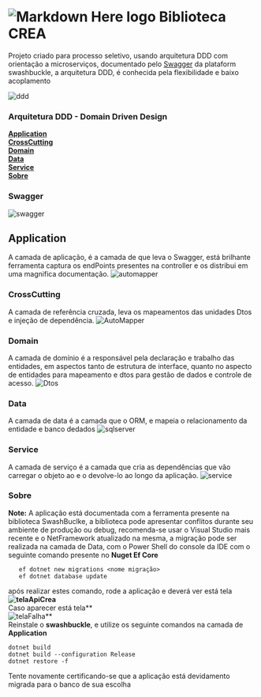# ![Markdown Here logo](https://raw.github.com/adam-p/markdown-here/master/src/common/images/icon48.png) Biblioteca CREA
Projeto criado para processo seletivo, usando arquitetura DDD com orientação a microserviços, documentado pelo [Swagger](https://swagger.io/) da plataform swashbuckle, a arquitetura DDD, é conhecida pela flexibilidade e baixo acoplamento

![ddd](https://miro.medium.com/max/641/1*qpHCIA7RDfW89KtSUXGJog.png)

### Arquitetura DDD - Domain Driven Design
**[Application](#Application)**<br>
**[CrossCutting](#CrossCutting)**<br>
**[Domain](#Domain)**<br>
**[Data](#Data)**<br>
**[Service](#Service)**<br>
**[Sobre](#Sobre)**<br>



### Swagger 
![swagger](https://miro.medium.com/max/690/1*3SjT2Dw7tiFFRoEIBbbKvQ.png)


## Application

A camada de aplicação, é a camada de que leva o Swagger, está brilhante ferramenta captura os endPoints presentes na controller e os distribui em uma magnifica documentação.
![automapper]()


### CrossCutting

A camada de referência cruzada, leva os mapeamentos das unidades Dtos e injeção de dependência.
![AutoMapper](https://miro.medium.com/max/700/1*VstWEsGPYwhDG2-KOBVrNQ.png)

### Domain

A camada de domínio é a responsável pela declaração e trabalho das entidades, em aspectos tanto de estrutura de interface, quanto no aspecto de entidades para mapeamento e dtos para gestão de dados e controle de acesso.
![Dtos](https://hangzone.com/wp-content/uploads/2019/04/Blog-DTOs.png)


### Data

A camada de data é a camada que o ORM, e mapeia o relacionamento da entidade e banco dedados
![sqlserver](https://www.iperiusbackup.net/wp-content/uploads/2016/05/1768.sql_logo.png)

### Service

A camada de serviço é a camada que cria as dependências que vão carregar o objeto ao e o devolve-lo ao longo da aplicação.
![service](https://thiagoborges.net.br/wp-content/uploads/2016/09/web_service.png)


### Sobre

**Note:** A aplicação está documentada com a ferramenta presente na biblioteca SwashBuclke, a biblioteca pode apresentar conflitos durante seu ambiente de produção ou debug, recomenda-se usar o Visual Studio mais recente e o NetFramework atualizado na mesma, a migração pode ser realizada na camada de Data, com o Power Shell do console da IDE com o seguinte comando presente no **Nuget Ef Core**  
```
   ef dotnet new migrations <nome migração>
   ef dotnet database update
   ```
   após realizar estes comando, rode a aplicação e deverá ver está tela **<br>
   ![telaApiCrea]()**<br>
   Caso aparecer está tela**<br>
   ![telaFalha]()**<br>
   Reinstale o **swashbuckle**, e utilize os seguinte comandos na camada de **Application**
   ```
   dotnet build
   dotnet build --configuration Release
   dotnet restore -f 
   ```
   Tente novamente certificando-se que a aplicação está devidamento migrada para o banco de sua escolha 
   
